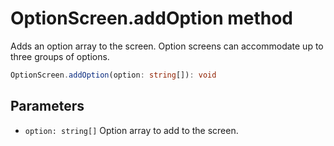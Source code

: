 # OptionScreen.addOption method

Adds an option array to the screen. Option screens can accommodate up to three groups of options.

```typescript
OptionScreen.addOption(option: string[]): void
```

## Parameters
- `option: string[]` Option array to add to the screen.